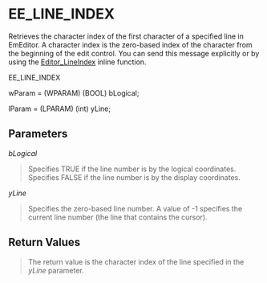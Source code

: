 # EE\_LINE\_INDEX

Retrieves the character index of the first character of a specified line in
EmEditor. A character index is the zero-based index of the character from the
beginning of the edit control. You can send this message explicitly or by using
the [Editor\_LineIndex](../macro/editor_lineindex)
inline function.

EE\_LINE\_INDEX

wParam = (WPARAM) (BOOL) bLogical;

lParam = (LPARAM) (int) yLine;

## Parameters

_bLogical_

> Specifies TRUE if the line number is by the logical coordinates. Specifies
> FALSE if the line number is by the display coordinates.

_yLine_

> Specifies the zero-based line number. A value of -1 specifies the current
> line number (the line that contains the cursor).

## Return Values

> The return value is the character index of the line specified in the _yLine_ parameter.
